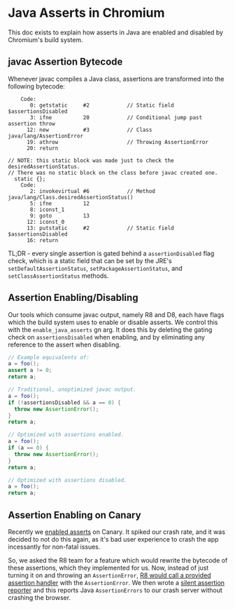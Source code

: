 # Java Asserts in Chromium
This doc exists to explain how asserts in Java are enabled and disabled by
Chromium's build system.

## javac Assertion Bytecode
Whenever javac compiles a Java class, assertions are transformed into the
following bytecode:

```
    Code:
       0: getstatic     #2            // Static field $assertionsDisabled
       3: ifne          20            // Conditional jump past assertion throw
      12: new           #3            // Class java/lang/AssertionError
      19: athrow                      // Throwing AssertionError
      20: return

// NOTE: this static block was made just to check the desiredAssertionStatus.
// There was no static block on the class before javac created one.
  static {};
    Code:
       2: invokevirtual #6            // Method java/lang/Class.desiredAssertionStatus()
       5: ifne          12
       8: iconst_1
       9: goto          13
      12: iconst_0
      13: putstatic     #2            // Static field $assertionsDisabled
      16: return
```

TL;DR - every single assertion is gated behind a `assertionDisabled` flag check,
which is a static field that can be set by the JRE's
`setDefaultAssertionStatus`, `setPackageAssertionStatus`, and
`setClassAssertionStatus` methods.

## Assertion Enabling/Disabling
Our tools which consume javac output, namely R8 and D8, each have flags which
the build system uses to enable or disable asserts. We control this with the
`enable_java_asserts` gn arg. It does this by deleting the gating check on
`assertionsDisabled` when enabling, and by eliminating any reference to the
assert when disabling.

```java
// Example equivalents of:
a = foo();
assert a != 0;
return a;

// Traditional, unoptimized javac output.
a = foo();
if (!assertionsDisabled && a == 0) {
  throw new AssertionError();
}
return a;

// Optimized with assertions enabled.
a = foo();
if (a == 0) {
  throw new AssertionError();
}
return a;

// Optimized with assertions disabled.
a = foo();
return a;
```

## Assertion Enabling on Canary
Recently we [enabled
asserts](https://chromium-review.googlesource.com/c/chromium/src/+/3307087) on
Canary. It spiked our crash rate, and it was decided to not do this again, as
it's bad user experience to crash the app incessantly for non-fatal issues.

So, we asked the R8 team for a feature which would rewrite the bytecode of these
assertions, which they implemented for us. Now, instead of just turning it on
and throwing an `AssertionError`, [R8 would call a provided assertion
handler](https://r8.googlesource.com/r8/+/aefe7bc18a7ce19f3e9c6dac0bedf6d182bbe142/src/main/java/com/android/tools/r8/ParseFlagInfoImpl.java#124)
with the `AssertionError`. We then wrote a [silent assertion
reporter](https://chromium-review.googlesource.com/c/chromium/src/+/3746261)
and this reports Java `AssertionErrors` to our crash server without crashing
the browser.
